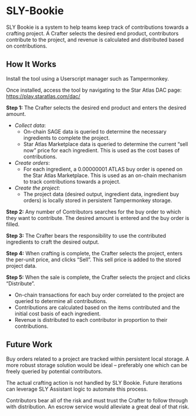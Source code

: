 # SLY-Bookie
SLY Bookie is a system to help teams keep track of contributions towards a crafting project. A Crafter selects the desired end product, contributors contribute to the project, and revenue is calculated and distributed based on contributions.

## How It Works
Install the tool using a Userscript manager such as Tampermonkey.

Once installed, access the tool by navigating to the Star Atlas DAC page: https://play.staratlas.com/dac/

**Step 1:** The Crafter selects the desired end product and enters the desired amount.
* *Collect data*:
  * On-chain SAGE data is queried to determine the necessary ingredients to complete the project.
  * Star Atlas Marketplace data is queried to determine the current “sell now” price for each ingredient. This is used as the cost bases of contributions.
* *Create orders*:
  * For each ingredient, a 0.00000001 ATLAS buy order is opened on the Star Atlas Marketplace. This is used as an on-chain mechanism to track contributions towards a project.
* *Create the project*:
  * The project data (desired output, ingredient data, ingredient buy orders) is locally stored in persistent Tampermonkey storage.

**Step 2:** Any number of Contributors searches for the buy order to which they want to contribute. The desired amount is entered and the buy order is filled.

**Step 3:** The Crafter bears the responsibility to use the contributed ingredients to craft the desired output.

**Step 4:** When crafting is complete, the Crafter selects the project, enters the per-unit price, and clicks “Sell”. This sell price is added to the stored project data.

**Step 5:** When the sale is complete, the Crafter selects the project and clicks “Distribute”.
* On-chain transactions for each buy order correlated to the project are queried to determine all contributions.
* Contributions are calculated based on the items contributed and the initial cost basis of each ingredient.
* Revenue is distributed to each contributor in proportion to their contributions.

## Future Work
Buy orders related to a project are tracked within persistent local storage. A more robust storage solution would be ideal – preferably one which can be freely queried by potential contributors.

The actual crafting action is not handled by SLY Bookie. Future iterations can leverage SLY Assistant logic to automate this process.

Contributors bear all of the risk and must trust the Crafter to follow through with distribution. An escrow service would alleviate a great deal of that risk.

